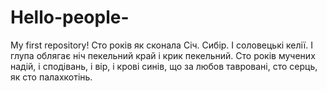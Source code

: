 # Hello-people-
My first repository!
Сто років як сконала Січ.
Сибір. І соловецькі келії.
І глупа облягає ніч
пекельний край і крик пекельний.
Сто років мучених надій,
і сподівань, і вір, і крові
синів, що за любов тавровані,
сто серць, як сто палахкотінь.

